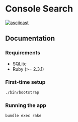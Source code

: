 # Console Search

[![asciicast](https://asciinema.org/a/euw62kxyzgj2ojbxd2ojafmja.png)](https://asciinema.org/a/euw62kxyzgj2ojbxd2ojafmja)

## Documentation

### Requirements

* SQLite
* Ruby (>= 2.3.1)

### First-time setup
```sh
./bin/bootstrap
```

### Running the app

```sh
bundle exec rake
```